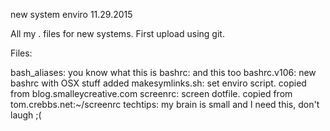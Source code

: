 new system enviro
11.29.2015

All my . files for new systems. First upload using git.

Files:

bash_aliases: you know what this is 
bashrc:	and this too 
bashrc.v106: new bashrc with OSX stuff added 
makesymlinks.sh: set enviro script. copied from blog.smalleycreative.com 
screenrc: screen dotfile. copied from tom.crebbs.net:~/screenrc 
techtips: my brain is small and I need this, don't laugh ;(
